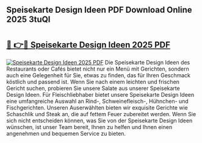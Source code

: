 ## Speisekarte Design Ideen PDF Download Online 2025 3tuQl

# <h2><a href="http://gc8nimk.nevu.top/?p=Speisekarte+Design+Ideen">🔗 👉🔴 Speisekarte Design Ideen 2025 PDF</a></h2>

[![Speisekarte Design Ideen 2025 PDF](https://i.imgur.com/dBaPXMq.png)](http://gc8nimk.nevu.top/?p=Speisekarte+Design+Ideen)
Die Speisekarte Design Ideen des Restaurants oder Cafés bietet nicht nur ein Menü mit Gerichten, sondern auch eine Gelegenheit für Sie, etwas zu finden, das für Ihren Geschmack köstlich und passend ist. Wenn Sie nach einem leichten und frischen Gericht suchen, probieren Sie unsere Salate aus unserer Speisekarte Design Ideen. Für Fleischliebhaber bietet unsere Speisekarte Design Ideen eine umfangreiche Auswahl an Rind-, Schweinefleisch-, Hühnchen- und Fischgerichten. Unseren Auserwählten bieten wir exquisite Gerichte wie Schaschlik und Steak an, die auf fettem Feuer zubereitet werden. Wenn Sie sich nicht entscheiden können, was Sie von der Speisekarte Design Ideen wünschen, ist unser Team bereit, Ihnen zu helfen und Ihnen einen angenehmen und bequemen Service zu bieten.
